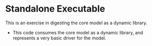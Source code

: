 # Standalone Executable

This is an exercise in digesting the core model as a dynamic library.

- This code consumes the core model as a dynamic library, and represents a very basic driver for the model.
